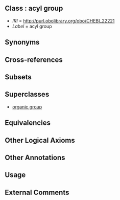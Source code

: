 
## Class : acyl group

 * *IRI* = http://purl.obolibrary.org/obo/CHEBI_22221
 * *Label* = acyl group

## Synonyms


## Cross-references


## Subsets


## Superclasses

 * [organic group](../../CHEBI/47/CHEBI_33247.md)

## Equivalencies


## Other Logical Axioms


## Other Annotations


## Usage


## External Comments

